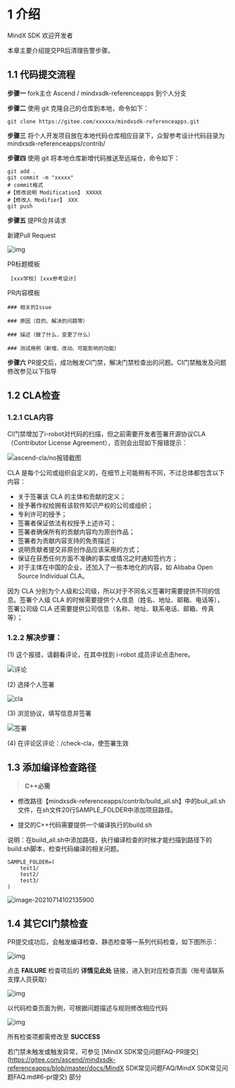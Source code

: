 # 1 介绍

MindX SDK 欢迎开发者

本章主要介绍提交PR后清理告警步骤。

## 1.1 代码提交流程

**步骤一** fork主仓 Ascend / mindxsdk-referenceapps 到个人分支

**步骤二** 使用 git 克隆自己的仓库到本地，命令如下：		

```
git clone https://gitee.com/xxxxxx/mindxsdk-referenceapps.git
```

**步骤三** 将个人开发项目放在本地代码仓库相应目录下，众智参考设计代码目录为mindxsdk-referenceapps/contrib/

**步骤四** 使用 git 将本地仓库新增代码推送至远端仓，命令如下：

```
git add .
git commit -m "xxxxx"
# commit格式
#【修改说明 Modification】 XXXXX
#【修改人 Modifier】 XXX
git push
```

**步骤五** 提PR合并请求

新建Pull Request

![img](./img/b24f2745-81f9-40ac-8e91-355484ac06d1.png)

PR标题模板

```
 [xxx学校] [xxx参考设计]
```

PR内容模板

```
### 相关的Issue

### 原因（目的、解决的问题等）

### 描述（做了什么，变更了什么）

### 测试用例（新增、改动、可能影响的功能）
```

**步骤六** PR提交后，成功触发CI门禁，解决门禁检查出的问题。CI门禁触发及问题修改参见以下指导

## 1.2 CLA检查

### 1.2.1 CLA内容

CI门禁增加了i-robot对代码的扫描，但之前需要开发者签署开源协议CLA（Contributor License Agreement），否则会出现如下报错提示：

![ascend-cla/no报错截图](img/20210713102926.png)

CLA 是每个公司或组织自定义的，在细节上可能稍有不同，不过总体都包含以下内容：

- 关于签署该 CLA 的主体和贡献的定义；
- 授予著作权给拥有该软件知识产权的公司或组织；
- 专利许可的授予；
- 签署者保证依法有权授予上述许可；
- 签署者确保所有的贡献内容均为原创作品；
- 签署者为贡献内容支持的免责描述；
- 说明贡献者提交非原创作品应该采用的方式；
- 保证在获悉任何方面不准确的事实或情况之时通知签约方；
- 对于主体在中国的企业，还加入了一些本地化的内容，如 Alibaba Open Source Individual CLA。

因为 CLA 分别为个人级和公司级，所以对于不同名义签署时需要提供不同的信息。签署个人级 CLA 的时候需要提供个人信息（姓名、地址、邮箱、电话等），签署公司级 CLA 还需要提供公司信息（名称、地址、联系电话、邮箱、传真等）；

### 1.2.2 **解决步骤：**

(1) 这个报错，请翻看评论，在其中找到 i-robot 成员评论点击here。

![评论](img/20210713103139.png)

(2) 选择个人签署

![cla](img/20210713103500.png)

(3) 浏览协议，填写信息并签署

![签署](img/20210713104656.png)



(4) 在评论区评论：/check-cla，使签署生效

## 1.3 添加编译检查路径 

> **C++必需**

- 修改路径【mindxsdk-referenceapps/contrib/build_all.sh】中的buil_all.sh 文件，在sh文件20行SAMPLE_FOLDER中添加项目路径。

- 提交的C++代码需要提供一个编译执行的build.sh

说明：在build_all.sh中添加路径，执行编译检查的时候才能扫描到路径下的build.sh脚本，检查代码编译的相关问题。

```
SAMPLE_FOLDER=(
	test1/
	test2/
	test3/
)
```

<img src="img/20210714102135900.png" alt="image-20210714102135900"  />

## 1.4 其它CI门禁检查

 PR提交成功后，会触发编译检查、静态检查等一系列代码检查，如下图所示：

![img](./img/3f8635d8-b16a-4614-a85d-87237750b22a.png)

点击 **FAILURE** 检查项后的 **详情见此处** 链接，进入到对应检查页面（账号请联系支撑人员获取）

![img](./img/545ce2f7-c0aa-40d3-8c84-0fed9b98c241.png)

以代码检查页面为例，可根据问题描述与规则修改相应代码

![img](./img/5293762d-b09e-4ce1-950b-fc318f588981.png)

所有检查项都需修改至 **SUCCESS**

若门禁未触发或触发异常，可参见 [MindX SDK常见问题FAQ-PR提交](https://gitee.com/ascend/mindxsdk-referenceapps/blob/master/docs/MindX SDK常见问题FAQ/MindX SDK常见问题FAQ.md#6-pr提交) 部分

